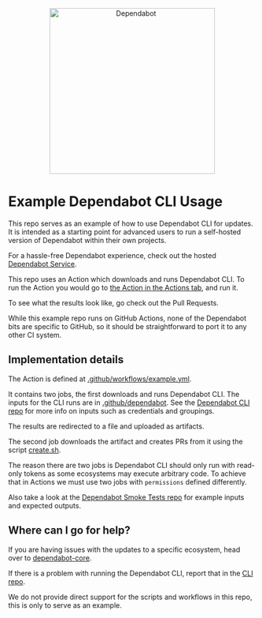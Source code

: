 <div align="center">
    <picture>
        <source media="(prefers-color-scheme: light)" srcset="https://user-images.githubusercontent.com/7659/174594540-5e29e523-396a-465b-9a6e-6cab5b15a568.svg">
        <source media="(prefers-color-scheme: dark)" srcset="https://user-images.githubusercontent.com/7659/174594559-0b3ddaa7-e75b-4f10-9dee-b51431a9fd4c.svg">
        <img src="https://user-images.githubusercontent.com/7659/174594540-5e29e523-396a-465b-9a6e-6cab5b15a568.svg" alt="Dependabot" width="336">
    </picture>
</div>

# Example Dependabot CLI Usage

This repo serves as an example of how to use Dependabot CLI for updates. It is intended as a starting point for advanced users to run a self-hosted version of Dependabot within their own projects.

For a hassle-free Dependabot experience, check out the hosted [Dependabot Service](https://docs.github.com/en/github/administering-a-repository/about-dependabot-version-updates).

This repo uses an Action which downloads and runs Dependabot CLI. To run the Action you would go to [the Action in the Actions tab](https://github.com/dependabot/example-cli-usage/actions/workflows/example.yml), and run it.

To see what the results look like, go check out the Pull Requests.

While this example repo runs on GitHub Actions, none of the Dependabot bits are specific to GitHub, so it should be straightforward to port it to any other CI system.

## Implementation details

The Action is defined at [.github/workflows/example.yml](.github/workflows/example.yml).

It contains two jobs, the first downloads and runs Dependabot CLI. The inputs for the CLI runs are in [.github/dependabot](.github/dependabot). See the [Dependabot CLI repo](https://github.com/dependabot/cli) for more info on inputs such as credentials and groupings. 

The results are redirected to a file and uploaded as artifacts.

The second job downloads the artifact and creates PRs from it using the script [create.sh](create.sh).

The reason there are two jobs is Dependabot CLI should only run with read-only tokens as some ecosystems may execute arbitrary code. To achieve that in Actions we must use two jobs with `permissions` defined differently.

Also take a look at the [Dependabot Smoke Tests repo](https://github.com/dependabot/smoke-tests/tree/main/tests) for example inputs and expected outputs.

## Where can I go for help?

If you are having issues with the updates to a specific ecosystem, head over to [dependabot-core](https://github.com/dependabot/dependabot-core).

If there is a problem with running the Dependabot CLI, report that in the [CLI repo](https://github.com/dependabot/cli).

We do not provide direct support for the scripts and workflows in this repo, this is only to serve as an example.

